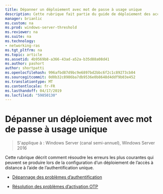 ```yaml
---
title: Dépanner un déploiement avec mot de passe à usage unique
description: Cette rubrique fait partie du guide de déploiement des accès à distance avec authentification OTP dans Windows Server 2016.
manager: brianlic
ms.custom: na
ms.prod: windows-server-threshold
ms.reviewer: na
ms.suite: na
ms.technology:
- networking-ras
ms.tgt_pltfrm: na
ms.topic: article
ms.assetid: 4b9569b8-a366-43ad-a52a-b35d88a08d41
ms.author: pashort
author: shortpatti
ms.openlocfilehash: 996afbd87d9bc9e6897bd2bbc6f2c1c89273cb04
ms.sourcegitcommit: 0d0b32c8986ba7db9536e0b8648d4ddf9b03e452
ms.translationtype: MT
ms.contentlocale: fr-FR
ms.lasthandoff: 04/17/2019
ms.locfileid: "59850130"
---
```

# <a name="troubleshoot-an-otp-deployment"></a>Dépanner un déploiement avec mot de passe à usage unique

>S'applique à : Windows Server (canal semi-annuel), Windows Server 2016

Cette rubrique décrit comment résoudre les erreurs les plus courantes qui peuvent se produire lors de la configuration d’un déploiement de l’accès à distance à l’aide de l’authentification unique.  

-   [Dépannage des problèmes d’authentification](Troubleshooting-Authentication-Issues.md)  
  
-   [Résolution des problèmes d’activation OTP](Troubleshooting-Enabling-OTP.md)  
  


